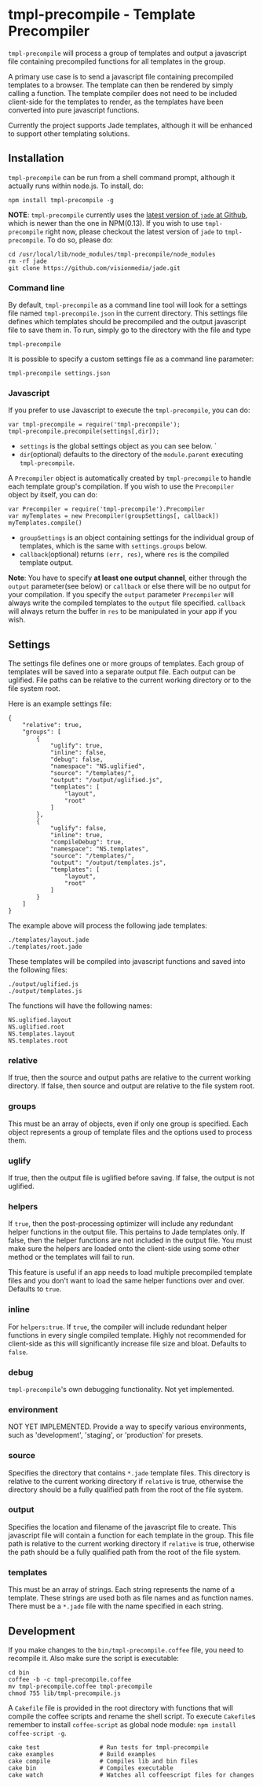 # tmpl-precompile - Template Precompiler

`tmpl-precompile` will process a group of templates and output a javascript file containing
precompiled functions for all templates in the group. 

A primary use case is to send a javascript file containing precompiled templates to a browser. The
template can then be rendered by simply calling a function. The template compiler does not need to 
be included client-side for the templates to render, as the templates have been converted into pure
javascript functions.

Currently the project supports Jade templates, although it will be enhanced to support other
templating solutions.


## Installation

`tmpl-precompile` can be run from a shell command prompt, although it actually runs within node.js. To install, do:
    
    npm install tmpl-precompile -g
    
**NOTE**: `tmpl-precompile` currently uses the [latest version of `jade` at Github](https://github.com/visionmedia/jade/), which is newer than the one in NPM(0.13). If you wish to use `tmpl-precompile` right now, please checkout the latest version of `jade` to `tmpl-precompile`. To do so, please do:
    
    cd /usr/local/lib/node_modules/tmpl-precompile/node_modules
    rm -rf jade
    git clone https://github.com/visionmedia/jade.git


### Command line

By default, `tmpl-precompile` as a command line tool will look for a settings file named `tmpl-precompile.json` in the current directory. This settings file defines which templates should be precompiled and the output javascript file to save them in. To run, simply go to the directory with the file and type

    tmpl-precompile

It is possible to specify a custom settings file as a command line parameter:

    tmpl-precompile settings.json

### Javascript

If you prefer to use Javascript to execute the `tmpl-precompile`, you can do:

    var tmpl-precompile = require('tmpl-precompile');
    tmpl-precompile.precompile(settings[,dir]);
    
* `settings` is the global settings object as you can see below. `
* `dir`(optional) defaults to the directory of the `module.parent` executing `tmpl-precompile`.

A `Precompiler` object is automatically created by `tmpl-precompile` to handle each template group's compilation. If you wish to use the `Precompiler` object by itself, you can do: 

    var Precompiler = require('tmpl-precompile').Precompiler
    var myTemplates = new Precompiler(groupSettings[, callback])
    myTemplates.compile()

* `groupSettings` is an object containing settings for the individual group of templates, which is the same with `settings.groups` below. 
* `callback`(optional) returns `(err, res)`, where `res` is the compiled template output.

**Note**: You have to specify **at least one output channel**, either through the `output` parameter(see below) or `callback` or else there will be no output for your compilation. If you specify the `output` parameter `Precompiler` will always write the compiled templates to the `output` file specified. `callback` will always return the buffer in `res` to be manipulated in your app if you wish. 

## Settings

The settings file defines one or more groups of templates. Each group of templates will be saved
into a separate output file. Each output can be uglified. File paths can be relative to the current
working directory or to the file system root.

Here is an example settings file:

	{
		"relative": true,
		"groups": [
			{
				"uglify": true,
				"inline": false,
				"debug": false,
				"namespace": "NS.uglified",
				"source": "/templates/",
				"output": "/output/uglified.js",
				"templates": [
					"layout",
					"root"
				]
			},
			{
				"uglify": false,
				"inline": true,
				"compileDebug": true,
				"namespace": "NS.templates",
				"source": "/templates/",
				"output": "/output/templates.js",
				"templates": [
					"layout",
					"root"
				]
			}
		]
	}

The example above will process the following jade templates:

    ./templates/layout.jade
    ./templates/root.jade

These templates will be compiled into javascript functions and saved into the following files:

    ./output/uglified.js
    ./output/templates.js

The functions will have the following names:

    NS.uglified.layout
    NS.uglified.root
    NS.templates.layout
    NS.templates.root

### relative

If true, then the source and output paths are relative to the current working directory. If false, 
then source and output are relative to the file system root.

### groups

This must be an array of objects, even if only one group is specified. Each object represents a
group of template files and the options used to process them.

### uglify

If true, then the output file is uglified before saving. If false, the output is not uglified.

### helpers

If `true`, then the post-processing optimizer will include any redundant helper
functions in the output file. This pertains to Jade templates only. If false, then the helper functions
are not included in the output file. You must make sure the helpers are loaded onto the client-side
using some other method or the templates will fail to run. 

This feature is useful if an app needs to load multiple precompiled template files and you don't want to load the same helper functions over and over. Defaults to `true`.

### inline

For `helpers:true`. If `true`, the compiler will include redundant helper functions in every single compiled template. Highly not recommended for client-side as this will significantly increase file size and bloat. Defaults to `false`.

### debug

`tmpl-precompile`'s own debugging functionality. Not yet implemented. 

### environment

NOT YET IMPLEMENTED. Provide a way to specify various environments, such as 'development', 'staging', or
'production' for presets. 

### source

Specifies the directory that contains `*.jade` template files. This directory is relative to the
current working directory if `relative` is true, otherwise the directory should be a fully
qualified path from the root of the file system.

### output

Specifies the location and filename of the javascript file to create. This javascript file will
contain a function for each template in the group. This file path is relative to the current 
working directory if `relative` is true, otherwise the path should be a fully qualified path 
from the root of the file system.

### templates

This must be an array of strings. Each string represents the name of a template. These strings are
used both as file names and as function names. There must be a `*.jade` file with the name specified 
in each string.

## Development

If you make changes to the `bin/tmpl-precompile.coffee` file, you need to recompile it. Also make sure the script is executable:

    cd bin
    coffee -b -c tmpl-precompile.coffee
    mv tmpl-precompile.coffee tmpl-precompile
    chmod 755 lib/tmpl-precompile.js

A `Cakefile` file is provided in the root directory with functions that will compile the coffee scripts and rename the shell script. To execute `Cakefile`s remember to install `coffee-script` as global node module: `npm install coffee-script -g`.

    cake test                 # Run tests for tmpl-precompile
    cake examples             # Build examples
    cake compile              # Compiles lib and bin files
    cake bin                  # Compiles executable
    cake watch                # Watches all coffeescript files for changes